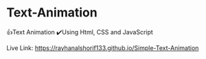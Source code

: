# Text-Animation
👍Text Animation ✔️Using Html, CSS and JavaScript

Live Link: https://rayhanalshorif133.github.io/Simple-Text-Animation
